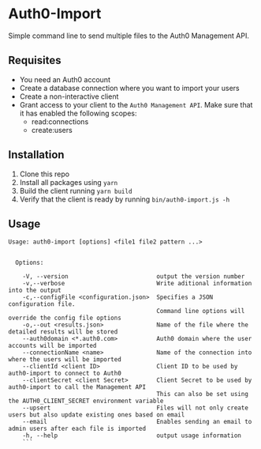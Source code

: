 # Auth0-Import

Simple command line to send multiple files to the Auth0 Management API.

## Requisites

- You need an Auth0 account
- Create a database connection where you want to import your users
- Create a non-interactive client
- Grant access to your client to the `Auth0 Management API`. Make sure that it has enabled the following scopes:
  - read:connections
  - create:users


## Installation

1. Clone this repo
1. Install all packages using `yarn`
1. Build the client running `yarn build`
1. Verify that the client is ready by running `bin/auth0-import.js -h`

## Usage

```
Usage: auth0-import [options] <file1 file2 pattern ...>


  Options:

    -V, --version                         output the version number
    -v,--verbose                          Write aditional information into the output
    -c,--configFile <configuration.json>  Specifies a JSON  configuration file. 
                                          Command line options will override the config file options
    -o,--out <results.json>               Name of the file where the detailed results will be stored
    --auth0domain <*.auth0.com>           Auth0 domain where the user accounts will be imported
    --connectionName <name>               Name of the connection into where the users will be imported
    --clientId <client ID>                Client ID to be used by auth0-import to connect to Auth0
    --clientSecret <client Secret>        Client Secret to be used by auth0-import to call the Management API
                                          This can also be set using the AUTH0_CLIENT_SECRET environment variable
    --upsert                              Files will not only create users but also update existing ones based on email
    --email                               Enables sending an email to admin users after each file is imported
    -h, --help                            output usage information
    ```
